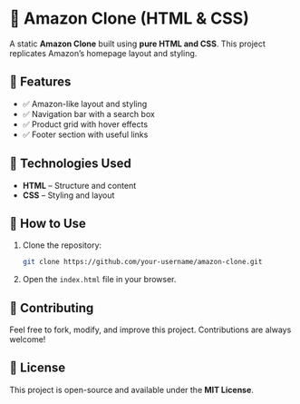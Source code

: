 # 🛒 Amazon Clone (HTML & CSS)

A static **Amazon Clone** built using **pure HTML and CSS**. This project replicates Amazon’s homepage layout and styling.

## 🎨 Features
- ✅ Amazon-like layout and styling
- ✅ Navigation bar with a search box
- ✅ Product grid with hover effects
- ✅ Footer section with useful links

## 📂 Technologies Used
- **HTML** – Structure and content
- **CSS** – Styling and layout

## 📂 How to Use
1. Clone the repository:
   ```sh
   git clone https://github.com/your-username/amazon-clone.git
   ```
2. Open the `index.html` file in your browser.

## 🙌 Contributing
Feel free to fork, modify, and improve this project. Contributions are always welcome!

## 📜 License
This project is open-source and available under the **MIT License**.
